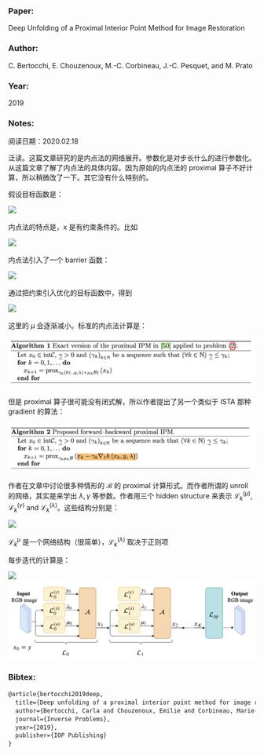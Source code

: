 ### Paper:

Deep Unfolding of a Proximal Interior Point Method for Image Restoration

### Author:

C. Bertocchi, E. Chouzenoux, M.-C. Corbineau, J.-C. Pesquet, and M. Prato

### Year:

2019

### Notes:

阅读日期：2020.02.18

泛读。这篇文章研究的是内点法的网络展开。参数化是对步长什么的进行参数化。从这篇文章了解了内点法的具体内容。因为原始的内点法的 proximal 算子不好计算，所以稍微改了一下。其它没有什么特别的。

假设目标函数是：

<img src="http://latex.codecogs.com/svg.latex? h(x, y, \lambda)=f(H x, y)+\lambda \mathcal{R}(x)" border="0"/>

内点法的特点是，x 是有约束条件的。比如

<img src="http://latex.codecogs.com/svg.latex? x \in \operatorname{int} \mathcal{C}=\left\{x \in \mathbb{R}^{n} |(\forall i \in\{1, \ldots, p\}) c_{i}(x)>0\right\}" border="0"/>

内点法引入了一个 barrier 函数：

<img src="http://latex.codecogs.com/svg.latex? \left(\forall x \in \mathbb{R}^{n}\right) \quad \mathcal{B}(x)=\left\{\begin{aligned}-\sum_{i=1}^{p} \ln \left(c_{i}(x)\right) & \text { if } x \in \operatorname{int} \mathcal{C} \\+\infty & \text { otherwise } \end{aligned}\right." border="0"/>

通过把约束引入优化的目标函数中，得到

<img src="http://latex.codecogs.com/svg.latex? \min _{x \in \mathbb{R}^{n}} f(H x, y)+\lambda \mathcal{R}(x)+\mu \mathcal{B}(x)" border="0"/>

这里的 $\mu$ 会逐渐减小。标准的内点法计算是：

<img src="https://raw.githubusercontent.com/Theodore-PKU/pictures/master/20200218220724.png"/>

但是 proximal 算子很可能没有闭式解，所以作者提出了另一个类似于 ISTA 那种 gradient 的算法：

<img src="https://raw.githubusercontent.com/Theodore-PKU/pictures/master/20200218220742.png"/>

作者在文章中讨论很多种情形的 $\mathcal{B}$ 的 proximal 计算形式。而作者所谓的 unroll 的网络，其实是来学出 $\lambda, \gamma$ 等参数。作者用三个 hidden structure 来表示 $\mathcal{L}_{k}^{(\mu)}, \mathcal{L}_{k}^{(\gamma)} \text { and } \mathcal{L}_{k}^{(\lambda)}$。这些结构分别是：

<img src="http://latex.codecogs.com/svg.latex? \gamma_{k}=\mathcal{L}_{k}^{(\gamma)}=\text { Softplus }\left(a_{k}\right)" border="0"/>

$\mathcal{L}_{k}^{\mu}$ 是一个网络结构（很简单），$\mathcal{L}_{k}^{(\lambda)}$ 取决于正则项

每步迭代的计算是：

<img src="http://latex.codecogs.com/svg.latex? x_{k+1}=\mathcal{A}\left(x_{k}, \mu_{k}, \gamma_{k}, \lambda_{k}\right) =\operatorname{prox}_{\gamma_{k} \mu_{k} \mathcal{B}}\left(x_{k}-\gamma_{k} \nabla_{1} h\left(x_{k}, y, \lambda_{k}\right)\right)" border="0"/>

<img src="https://raw.githubusercontent.com/Theodore-PKU/pictures/master/20200218223723.png"/>

### Bibtex:

```latex
@article{bertocchi2019deep,
  title={Deep unfolding of a proximal interior point method for image restoration},
  author={Bertocchi, Carla and Chouzenoux, Emilie and Corbineau, Marie-Caroline and Pesquet, Jean-Christophe and Prato, Marco},
  journal={Inverse Problems},
  year={2019},
  publisher={IOP Publishing}
}
```

